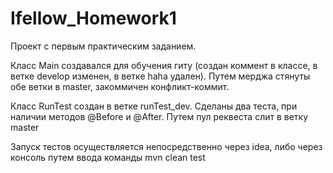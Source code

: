 # Ifellow_Homework1
Проект с первым практическим заданием.

Класс Main создавался для обучения гиту (создан коммент в классе, в ветке develop изменен, в ветке haha удален). Путем мерджа стянуты обе ветки в master, закоммичен конфликт-коммит.

Класс RunTest создан в ветке runTest_dev. Сделаны два теста, при наличии методов @Before и @After. Путем пул реквеста слит в ветку master

Запуск тестов осуществляется непосредственно через idea, либо через консоль путем ввода команды mvn clean test
